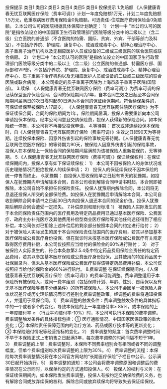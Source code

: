 投保提示
	类目1	类目2	类目3	类目4	类目5	类目6
	投保提示
		1.免赔额
			《人保健康青春无忧互联网医疗保险（费率可调）》计划一年度免赔额1万元，计划二年度免赔额1.5万元，危重疾病医疗费用保险金0免赔额。可选责任-住院医疗费用保险金0免赔额。
		2.本公司认可的医院根据具体保障计划确定：
			1） 计划一中 ”本公司认可的医院”是指依法设立的中国国家卫生行政管理部门医院等级分类中的二级以上（含二级）公立医院的普通部（不含医院的特需、国际、贵宾、外宾、干部等部门及科室），不包括疗养院、护理院、康复中心、戒酒或戒毒中心、精神心理治疗中心、质子重离子治疗机构以及无相应医护人员或设备的二级或三级医院的联合医院或联合病房。 
2） 计划二中 ”本公司认可的医院”是指依法设立的中国国家卫生行政管理部门医院等级分类中的二级以上（含二级）公立医院的普通部、特需医疗部、国际部和VIP部，不包括疗养院、护理院、康复中心、戒酒或戒毒中心、精神心理治疗中心、质子重离子治疗机构以及无相应医护人员或设备的二级或三级医院的联合医院或联合病房。
			本公司指定的质子重离子医院为上海市质子重离子医院(国际部)。
		3.续保:
			《人保健康青春无忧互联网医疗保险（费率可调）》为费率可调的保证续保型医疗保险合同，合同的保险期间为1年，自本合同生效之日起至本合同保险期间届满日的次日零时起60日满为本合同的保证续保期间。符合续保条件的，可保证续保至被保险人17周岁。
《人保健康青春无忧互联网住院医疗保险》为不保证续保合同，合同的保险期间为1年，保险期间届满，投保人需要重新向本公司申请投保本保险，经本公司同意且交纳保险费，投保人获得新的保险合同。如本保险统一停售，本公司将不再接受投保申请。
		4.等待期：
			首次或非连续投保本保险时，自《人保健康青春无忧互联网医疗保险（费率可调）》生效之日起90天为等待期。连续投保本保险、因意外伤害引起的保险事故无等待期。《人保健康青春无忧互联网住院医疗保险》的等待期为90天，被保险人因意外伤害引起的保险事故，投保人在本保险上一保险合同的保险期间届满前为该被保险人重新投保的，无等待期。
		5.《人保健康青春无忧互联网医疗保险（费率可调）》保证续保权利：在保证续保期间内，投保人享有如下保证续保权：
			1） 本公司不因被保险人的身体状况或历史理赔情况而拒绝投保人的续保申请；
			2） 投保人的保证续保权不因本保险的统一停售而终止。
		6.犹豫期：
			自投保人签收保险单之日起有15天的犹豫期。如投保人在犹豫期内申请解除本合同，自本公司收到解除合同申请书时起，本合同即被解除，本公司自始不承担任何保险责任。 投保人犹豫期内解除合同，本公司将无息退还投保人所交的全部保险费。如投保人在犹豫期后申请解除本合同，本公司自收到解除合同申请书之日起30日内向投保人退还本合同的现金价值。投保人犹豫期后解除合同会遭受一定损失。
		7.补偿原则和赔付标准
			1） 被保险人实际发生的属于本合同保险责任范围内的医疗费用及特定药品费用已通过基本医疗保险、公费医疗、政府主办补充医疗及其他费用补偿型商业医疗保险等其他任何途径得到了相应补偿，本公司仅对已扣除上述补偿后的剩余部分按照本合同的约定进行给付；
			2） 对于被保险人实际发生的属于本合同保险责任范围内的医疗费用，若其以参加基本医疗保险或公费医疗身份投保，但在就诊时未按基本医疗保险或公费医疗有关规定取得医疗费用补偿，本公司仅按照应当给付的保险金的60%进行赔付；
			3） 对于被保险人实际发生的、符合本条款第2.5.4条中特定药品费用保险金责任的特定药品费用，若其以参加基本医疗保险或公费医疗身份投保，且其使用的特定药品属于社保目录内，但未从基本医疗保险或公费医疗获得该特定药品费用补偿，本公司仅按照应当给付的保险金的60%进行赔付。
		8.费率调整
			在保证续保期间内，《人保健康青春无忧互联网医疗保险（费率可调）》的费率可能调整。费率调整适用于本保险所有被保险人，或同一费率组别（包括保障计划、年龄、性别、首续保以及有无基本医疗保险等费率分组条件）的所有被保险人，本公司不会因单一被保险人身体状况差异或历史理赔情况而实行差别化费率调整政策。经调整的费率将通知投保人，并适用于续保合同。1） 费率调整的触发条件：费率调整触发条件的具体指标中的一个或者多个的变化，导致本保险的上一年度赔付率≥ 85%，或本保险的上一年度赔付率 ≥ （行业平均赔付率-10%）时，本公司可执行本保险的费率调整。费率调整触发条件的具体指标包括：① 医疗通胀情况、中国国家医保政策的重大变化；② 本保险责任保障范围内的治疗方法、药品或医疗技术等的更新变化；③ 本保险赔付情况等经营指标的变化。2） 费率调整的频度：首次费率调整时间不早于本保险正式上市销售之日起满3年，每次费率调整的时间间隔不短于1年。3） 费率调整的上限：费率调整时，本保险不同费率组别会有相同或者不同的调整幅度，但单个费率组别每次费率调整的上限为30%。4） 费率调整的流程：本保险每次费率调整情况将在本公司官方网站的“长期医疗保险”子栏目中公示，公示满30日起开始执行。5） 费率调整的通知：本公司会将费率调整原因和调整后的费率情况在公示同时，以保单约定的方式通知投保人。6） 投保人的权利与义务：在保证续保期间内，如本保险发生费率调整，投保人有按约定交纳保险费的义务，也有解除合同或放弃续保的权利，解除合同或放弃续保均将导致失去保证续保权。




